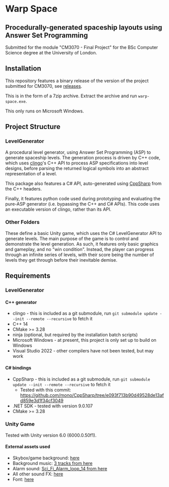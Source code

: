 ﻿# Warp Space

## Procedurally-generated spaceship layouts using Answer Set Programming

Submitted for the module "CM3070 - Final Project" for the BSc Computer Science degree at the University of London.

## Installation

This repository features a binary release of the version of the project submitted for CM3070, see
[releases](https://github.com/ArthurGW/warp-space/releases).

This is in the form of a 7zip archive. Extract the archive and run `warp-space.exe`.

This only runs on Microsoft Windows.

## Project Structure

### LevelGenerator

A procedural level generator, using Answer Set Programming (ASP) to generate spaceship levels. The generation process is
driven by C++ code, which uses [clingo](https://github.com/potassco/clingo)'s C++ API to process ASP specifications into
level designs, before parsing the returned logical symbols into an abstract representation of a level.

This package also features a C# API, auto-generated using [CppSharp](https://github.com/mono/CppSharp) from the C++ 
headers.

Finally, it features python code used during prototyping and evaluating the pure-ASP generator (i.e. bypassing the C++
and C# APIs). This code uses an executable version of clingo, rather than its API.

### Other Folders

These define a basic Unity game, which uses the C# LevelGenerator API to generate levels. The main purpose of the game
is to control and demonstrate the level generation. As such, it features only basic graphics and gameplay, and no "win
condition". Instead, the player can progress through an infinite series of levels, with their score being the number of
levels they get through before their inevitable demise.

## Requirements

### LevelGenerator

#### C++ generator

- clingo - this is included as a git submodule, run `git submodule update --init --remote --recursive` to fetch it
- C++ 14
- CMake >= 3.28
- ninja (optional, but required by the installation batch scripts)
- Microsoft Windows - at present, this project is only set up to build on Windows
- Visual Studio 2022 - other compilers have not been tested, but may work

#### C# bindings

- CppSharp - this is included as a git submodule, run `git submodule update --init --remote --recursive` to fetch it
  - Tested with this commit: https://github.com/mono/CppSharp/tree/e093f713b90d49528de13afd859e3d1f34cf3049
- .NET SDK - tested with version 9.0.107
- CMake >= 3.28

### Unity Game

Tested with Unity version 6.0 (6000.0.50f1).

#### External assets used

- Skybox/game background: [here](https://assetstore.unity.com/packages/2d/textures-materials/sky/galactic-green-skybox-10992)
- Background music: [3 tracks from here](https://assetstore.unity.com/packages/audio/music/electronic/ambient-cyberpunk-music-wirescapes-325867)
- Alarm sound: [Sci_Fi_Alarm_loop_14 from here](https://assetstore.unity.com/packages/audio/ambient/sci-fi/sci-fi-alarm-sfx-238043)
- All other sound FX: [here](https://assetstore.unity.com/packages/audio/sound-fx/shapeforms-audio-free-sound-effects-183649)
- Font: [here](https://assetstore.unity.com/packages/2d/fonts/fatality-fps-gaming-font-216954)